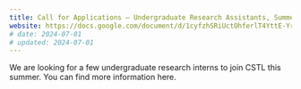 ```yaml
---
title: Call for Applications – Undergraduate Research Assistants, Summer 2024
website: https://docs.google.com/document/d/1cyfzhSRiUctOhferlT4YttE-Yr5pro_z1CJyjXxevqA/edit?usp=sharing
# date: 2024-07-01
# updated: 2024-07-01 
---
```


We are looking for a few undergraduate research interns to join CSTL this summer. 
You can find more information here.